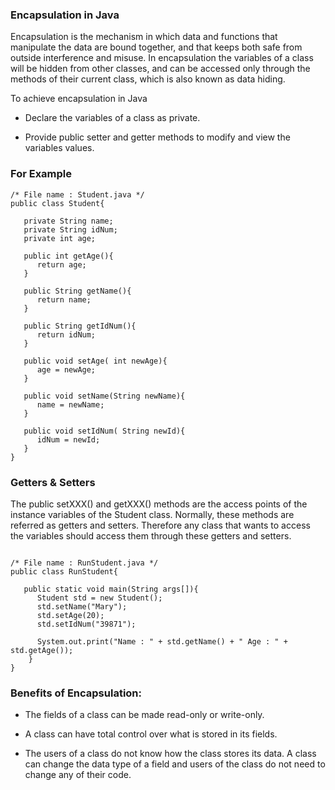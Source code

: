 ### Encapsulation in Java

Encapsulation is the mechanism in which data and functions that manipulate the data are bound together, and that keeps both safe from outside interference and misuse. In encapsulation the variables of a class will be hidden from other classes, and can be accessed only through the methods of their current class, which is also known as data hiding.

To achieve encapsulation in Java

* Declare the variables of a class as private.

* Provide public setter and getter methods to modify and view the variables values.

### For Example 


```
/* File name : Student.java */
public class Student{

   private String name;
   private String idNum;
   private int age;

   public int getAge(){
      return age;
   }

   public String getName(){
      return name;
   }

   public String getIdNum(){
      return idNum;
   }

   public void setAge( int newAge){
      age = newAge;
   }

   public void setName(String newName){
      name = newName;
   }

   public void setIdNum( String newId){
      idNum = newId;
   }
}
```

### Getters & Setters

The public setXXX() and getXXX() methods are the access points of the instance variables of the Student class. Normally, these methods are referred as getters and setters. Therefore any class that wants to access the variables should access them through these getters and setters.

```

/* File name : RunStudent.java */
public class RunStudent{

   public static void main(String args[]){
      Student std = new Student();
      std.setName("Mary");
      std.setAge(20);
      std.setIdNum("39871");

      System.out.print("Name : " + std.getName() + " Age : " + std.getAge());
    }
}

```


### Benefits of Encapsulation:

* The fields of a class can be made read-only or write-only.

* A class can have total control over what is stored in its fields.

* The users of a class do not know how the class stores its data. A class can change the data type of a field and users of the class do not need to change any of their code.



